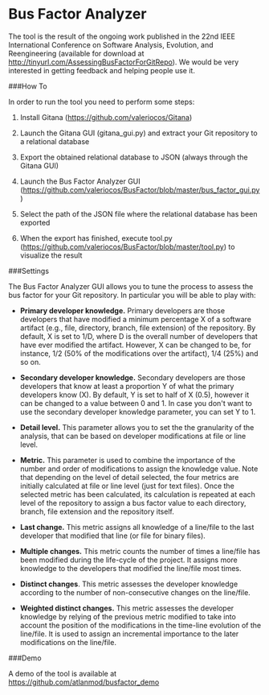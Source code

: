 # Bus Factor Analyzer

The tool is the result of the ongoing work published in the 22nd IEEE International Conference on Software Analysis, Evolution, and Reengineering (available for download at http://tinyurl.com/AssessingBusFactorForGitRepo). We would be very interested in getting feedback and helping people use it.

###How To

In order to run the tool you need to perform some steps:

1) Install Gitana (https://github.com/valeriocos/Gitana) 

2) Launch the Gitana GUI (gitana_gui.py) and extract your Git repository to a relational database

3) Export the obtained relational database to JSON (always through the Gitana GUI)

4) Launch the Bus Factor Analyzer GUI (https://github.com/valeriocos/BusFactor/blob/master/bus_factor_gui.py)

5) Select the path of the JSON file where the relational database has been exported

6) When the export has finished, execute tool.py (https://github.com/valeriocos/BusFactor/blob/master/tool.py) to visualize the result


###Settings

The Bus Factor Analyzer GUI allows you to tune the process to assess the bus factor for your Git repository. 
In particular you will be able to play with:

- **Primary developer knowledge.** 
Primary developers are those developers that have modified a minimum percentage X of a software artifact (e.g., file, 
directory, branch, file extension) of the repository. By default, X is set to 1/D, where D is the overall number of developers that have ever
modified the artifact. However, X can be changed to be, for instance, 1/2 (50% of the modifications over the artifact), 1/4 (25%) and so on.

- **Secondary developer knowledge.**
Secondary developers are those developers that know at least a proportion Y of what the primary developers know (X). By default,
Y is set to half of X (0.5), however it can be changed to a value between 0 and 1. In case you don't want to use 
the secondary developer knowledge parameter, you can set Y to 1.

- **Detail level.**
This parameter allows you to set the the granularity of the analysis, that can be based on developer modifications at file or line level.

- **Metric.**
This parameter is used to combine the importance of the number and order of modifications to assign the knowledge value. 
Note that depending on the level of detail selected, the four metrics are initially calculated at file or line level (just for text files).
Once the selected metric has been calculated, its calculation is repeated at each level of the repository to assign a bus factor value
to each directory, branch, file extension and the repository itself.

 - **Last change.** This metric assigns all knowledge of a line/file to the last developer that modified that
line (or file for binary files).

 - **Multiple changes.** This metric counts the number of times a line/file has been modified during the life-cycle of the project. 
 It assigns more knowledge to the developers that modified the line/file most times.

 - **Distinct changes**. This metric assesses the developer knowledge according to the number of non-consecutive changes on the line/file.
 
 - **Weighted distinct changes.** This metric assesses the developer knowledge by relying of the previous metric modified to take into account the position of the
modifications in the time-line evolution of the line/file. It is used to assign an incremental importance to the later modifications
on the line/file.

###Demo

A demo of the tool is available at https://github.com/atlanmod/busfactor_demo
